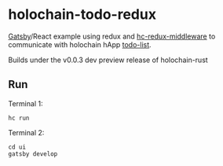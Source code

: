# holochain-todo-redux

[Gatsby](https://github.com/gatsbyjs/gatsby)/React example using redux and [hc-redux-middleware](https://github.com/holochain/hc-redux-middleware) to communicate with holochain hApp [todo-list](https://github.com/willemolding/holochain-rust-todo).

Builds under the v0.0.3 dev preview release of holochain-rust

## Run

Terminal 1:

`hc run`

Terminal 2:

```
cd ui
gatsby develop
```
